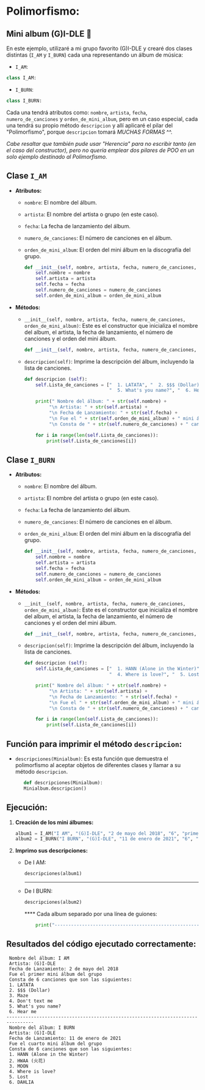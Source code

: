 # Polimorfismo:

## Mini album (G)I-DLE 🎵

En este ejemplo, utilizaré a mi grupo favorito (G)I-DLE  y crearé dos clases distintas (`I_AM` y `I_BURN`) cada una representando un álbum de música:

- `I_AM`:
``` python
class I_AM:
```

- `I_BURN`:
``` python
class I_BURN:
```

Cada una tendrá atributos como: `nombre`, `artista`, `fecha`, `numero_de_canciones` y `orden_de_mini_album`, pero en un caso especial, cada una tendrá su propio método `descripcion` y allí aplicaré el pilar del "Polimorfismo", porque `descripcion` tomará _MUCHAS FORMAS_ ^^.

_Cabe resaltar que también pude usar "Herencia" para no escribir tanto (en el caso del constructor), pero no quería emplear dos pilares de POO en un solo ejemplo destinado al Polimorfismo._

## Clase `I_AM`

- **Atributos:**
    - `nombre`: El nombre del álbum.
    - `artista`: El nombre del artista o grupo (en este caso).
    - `fecha`: La fecha de lanzamiento del álbum.
    - `numero_de_canciones`: El número de canciones en el álbum.
    - `orden_de_mini_album`: El orden del mini álbum en la discografía del grupo.

        ``` python 
        def __init__(self, nombre, artista, fecha, numero_de_canciones, orden_de_mini_album):
            self.nombre = nombre
            self.artista = artista
            self.fecha = fecha
            self.numero_de_canciones = numero_de_canciones
            self.orden_de_mini_album = orden_de_mini_album
        ```

- **Métodos:**
    - `__init__(self, nombre, artista, fecha, numero_de_canciones, orden_de_mini_album)`: Este es el constructor que inicializa el nombre del album, el artista, la fecha de lanzamiento, el número de canciones y el orden del mini álbum.

        ``` python
        def __init__(self, nombre, artista, fecha, numero_de_canciones, orden_de_mini_album):
        ```
    - `descripcion(self)`: Imprime la descripción del álbum, incluyendo la lista de canciones.
        ``` python
        def descripcion (self):
            self.Lista_de_canciones = ["  1. LATATA", "  2. $$$ (Dollar)", "  3. Maze", "  4. Don't text me", 
                                       "  5. What's you name?", "  6. Hear me"]
        
            print(" Nombre del álbum: " + str(self.nombre) +
                 "\n Artista: " + str(self.artista) +
                 "\n Fecha de Lanzamiento: " + str(self.fecha) +
                 "\n Fue el " + str(self.orden_de_mini_album) + " mini álbum del grupo" +
                 "\n Consta de " + str(self.numero_de_canciones) + " canciones que son las siguientes: ")
        
            for i in range(len(self.Lista_de_canciones)):
                print(self.Lista_de_canciones[i])
        ```

## Clase `I_BURN`

- **Atributos:**
    - `nombre`: El nombre del álbum.
    - `artista`: El nombre del artista o grupo (en este caso).
    - `fecha`: La fecha de lanzamiento del álbum.
    - `numero_de_canciones`: El número de canciones en el álbum.
    - `orden_de_mini_album`: El orden del mini álbum en la discografía del grupo.

        ``` python 
        def __init__(self, nombre, artista, fecha, numero_de_canciones, orden_de_mini_album):
            self.nombre = nombre
            self.artista = artista
            self.fecha = fecha
            self.numero_de_canciones = numero_de_canciones
            self.orden_de_mini_album = orden_de_mini_album
        ```

- **Métodos:**
    - `__init__(self, nombre, artista, fecha, numero_de_canciones, orden_de_mini_album)`: Este es el constructor que inicializa el nombre del album, el artista, la fecha de lanzamiento, el número de canciones y el orden del mini álbum.

        ``` python
        def __init__(self, nombre, artista, fecha, numero_de_canciones, orden_de_mini_album):
        ```
    - `descripcion(self)`: Imprime la descripción del álbum, incluyendo la lista de canciones.
        ``` python
        def descripcion (self):
            self.Lista_de_canciones = ["  1. HANN (Alone in the Winter)", "  2. HWAA (火花)", "  3. MOON", 
                                       "  4. Where is love?", "  5. Lost", "  6. DAHLIA"]  
        
            print(" Nombre del álbum: " + str(self.nombre) +
                 "\n Artista: " + str(self.artista) +
                 "\n Fecha de Lanzamiento: " + str(self.fecha) +
                 "\n Fue el " + str(self.orden_de_mini_album) + " mini álbum del grupo" +
                 "\n Consta de " + str(self.numero_de_canciones) + " canciones que son las siguientes: ")
        
            for i in range(len(self.Lista_de_canciones)):
                print(self.Lista_de_canciones[i])

## Función para imprimir el método `descripcion`:

 - `descripciones(Minialbum)`: Es esta función que demuestra el polimorfismo al aceptar objetos de diferentes clases y llamar a su método `descripcion`.

     ``` python
        def descripciones(Minialbum):
        Minialbum.descripcion()
    ```

## Ejecución:

1. **Creación de los mini álbumes:**
    ```python
    album1 = I_AM("I AM", "(G)I-DLE", "2 de mayo del 2018", "6", "primer")  
    album2 = I_BURN("I BURN", "(G)I-DLE", "11 de enero de 2021", "6", "cuarto")
    ```

2. **Imprimo sus descripciones:**
    - De I AM:
        ```python
        descripciones(album1)
        ```
        ****
    - De I BURN:
        ```python
        descripciones(album2)
        ```
   
        **** Cada album separado por una línea de guiones:

        ``` python
            print("-------------------------------------------------------------------------------------")
        ```
## Resultados del código ejecutado correctamente:
```
 Nombre del álbum: I AM
 Artista: (G)I-DLE
 Fecha de Lanzamiento: 2 de mayo del 2018
 Fue el primer mini álbum del grupo
 Consta de 6 canciones que son las siguientes: 
 1. LATATA
 2. $$$ (Dollar)
 3. Maze
 4. Don't text me
 5. What's you name?
 6. Hear me
--------------------------------------------------------------------------------
 Nombre del álbum: I BURN
 Artista: (G)I-DLE
 Fecha de Lanzamiento: 11 de enero de 2021
 Fue el cuarto mini álbum del grupo
 Consta de 6 canciones que son las siguientes: 
 1. HANN (Alone in the Winter)
 2. HWAA (火花)
 3. MOON
 4. Where is love?
 5. Lost
 6. DAHLIA
```